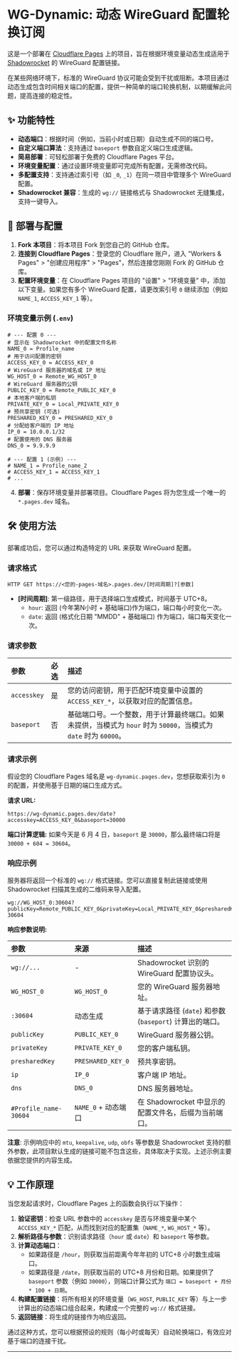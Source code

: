 # WG-Dynamic: 动态 WireGuard 配置轮换订阅

这是一个部署在 [Cloudflare Pages](https://pages.cloudflare.com/) 上的项目，旨在根据环境变量动态生成适用于 [Shadowrocket](https://www.google.com/search?q=https://shadowrocket.app/) 的 WireGuard 配置链接。

在某些网络环境下，标准的 WireGuard 协议可能会受到干扰或阻断。本项目通过动态生成包含时间相关端口的配置，提供一种简单的端口轮换机制，以期缓解此问题，提高连接的稳定性。

## ✨ 功能特性

  - **动态端口**：根据时间（例如，当前小时或日期）自动生成不同的端口号。
  - **自定义端口算法**：支持通过 `baseport` 参数自定义端口生成逻辑。
  - **简易部署**：可轻松部署于免费的 Cloudflare Pages 平台。
  - **环境变量配置**：通过设置环境变量即可完成所有配置，无需修改代码。
  - **多配置支持**：支持通过索引号（如 `_0`, `_1`）在同一项目中管理多个 WireGuard 配置。
  - **Shadowrocket 兼容**：生成的 `wg://` 链接格式与 Shadowrocket 无缝集成，支持一键导入。

## 🚀 部署与配置

1.  **Fork 本项目**：将本项目 Fork 到您自己的 GitHub 仓库。
2.  **连接到 Cloudflare Pages**：登录您的 Cloudflare 账户，进入 "Workers & Pages" \> "创建应用程序" \> "Pages"，然后连接您刚刚 Fork 的 GitHub 仓库。
3.  **配置环境变量**：在 Cloudflare Pages 项目的 "设置" \> "环境变量" 中，添加以下变量。如果您有多个 WireGuard 配置，请更改索引号 `0` 继续添加（例如 `NAME_1`, `ACCESS_KEY_1` 等）。

### 环境变量示例 (`.env`)

```env
# --- 配置 0 ---
# 显示在 Shadowrocket 中的配置文件名称
NAME_0 = Profile_name
# 用于访问配置的密钥
ACCESS_KEY_0 = ACCESS_KEY_0
# WireGuard 服务器的域名或 IP 地址
WG_HOST_0 = Remote_WG_HOST_0
# WireGuard 服务器的公钥
PUBLIC_KEY_0 = Remote_PUBLIC_KEY_0
# 本地客户端的私钥
PRIVATE_KEY_0 = Local_PRIVATE_KEY_0
# 预共享密钥 (可选)
PRESHARED_KEY_0 = PRESHARED_KEY_0
# 分配给客户端的 IP 地址
IP_0 = 10.0.0.1/32
# 配置使用的 DNS 服务器
DNS_0 = 9.9.9.9

# --- 配置 1 (示例) ---
# NAME_1 = Profile_name_2
# ACCESS_KEY_1 = ACCESS_KEY_1
# ...
```

4.  **部署**：保存环境变量并部署项目。Cloudflare Pages 将为您生成一个唯一的 `*.pages.dev` 域名。

## 🛠️ 使用方法

部署成功后，您可以通过构造特定的 URL 来获取 WireGuard 配置。

### 请求格式

```
HTTP GET https://<您的-pages-域名>.pages.dev/[时间周期]?[参数]
```

  - **[时间周期]**: 第一级路径，用于选择端口生成模式，时间基于 UTC+8。
      - `hour`: 返回 (今年第N小时 + 基础端口)作为端口，端口每小时变化一次。
      - `date`: 返回 (格式化日期 "MMDD" + 基础端口) 作为端口，端口每天变化一次。

### 请求参数

| 参数 | 必选 | 描述 |
| :--- | :--- | :--- |
| `accesskey` | 是 | 您的访问密钥，用于匹配环境变量中设置的 `ACCESS_KEY_*`，以获取对应的配置信息。 |
| `baseport` | 否 | 基础端口号。一个整数，用于计算最终端口。如果未提供，当模式为 `hour` 时为 `50000`，当模式为 `date` 时为 `60000`。 |

### 请求示例

假设您的 Cloudflare Pages 域名是 `wg-dynamic.pages.dev`，您想获取索引为 `0` 的配置，并使用基于日期的端口生成方式。

**请求 URL:**

```
https://wg-dynamic.pages.dev/date?accesskey=ACCESS_KEY_0&baseport=30000
```

**端口计算逻辑:**
如果今天是 6 月 4 日，`baseport` 是 `30000`，那么最终端口将是 `30000 + 604 = 30604`。

### 响应示例

服务器将返回一个标准的 `wg://` 格式链接。您可以直接复制此链接或使用 Shadowrocket 扫描其生成的二维码来导入配置。

```
wg://WG_HOST_0:30604?publicKey=Remote_PUBLIC_KEY_0&privateKey=Local_PRIVATE_KEY_0&presharedKey=PRESHARED_KEY_0&ip=10.0.0.1/32&dns=9.9.9.9#Profile_name-30604
```

**响应参数说明:**

| 参数 | 来源 | 描述 |
| :--- | :--- | :--- |
| `wg://...` | - | Shadowrocket 识别的 WireGuard 配置协议头。 |
| `WG_HOST_0` | `WG_HOST_0` | 您的 WireGuard 服务器地址。 |
| `:30604` | 动态生成 | 基于请求路径 (`date`) 和参数 (`baseport`) 计算出的端口。 |
| `publicKey` | `PUBLIC_KEY_0` | WireGuard 服务器公钥。 |
| `privateKey` | `PRIVATE_KEY_0` | 您的客户端私钥。 |
| `presharedKey`| `PRESHARED_KEY_0`| 预共享密钥。 |
| `ip` | `IP_0` | 客户端 IP 地址。 |
| `dns` | `DNS_0` | DNS 服务器地址。 |
| `#Profile_name-30604` | `NAME_0` + 动态端口 | 在 Shadowrocket 中显示的配置文件名，后缀为当前端口。 |

**注意**: 示例响应中的 `mtu`, `keepalive`, `udp`, `obfs` 等参数是 Shadowrocket 支持的额外参数，此项目默认生成的链接可能不包含这些，具体取决于实现。上述示例主要依据您提供的内容生成。

## 💡 工作原理

当您发起请求时，Cloudflare Pages 上的函数会执行以下操作：

1.  **验证密钥**：检查 URL 参数中的 `accesskey` 是否与环境变量中某个 `ACCESS_KEY_*` 匹配，从而找到对应的配置集（`NAME_*`, `WG_HOST_*` 等）。
2.  **解析路径与参数**：识别请求路径（`hour` 或 `date`）和 `baseport` 等参数。
3.  **计算动态端口**：
      - 如果路径是 `/hour`，则获取当前距离今年年初的 UTC+8 小时数生成端口。
      - 如果路径是 `/date`，则获取当前的 UTC+8 月份和日期。如果提供了 `baseport` 参数（例如 `30000`），则端口计算公式为 `端口 = baseport + 月份 * 100 + 日期`。
4.  **构建配置链接**：将所有相关的环境变量（`WG_HOST`, `PUBLIC_KEY` 等）与上一步计算出的动态端口组合起来，构建成一个完整的 `wg://` 格式链接。
5.  **返回链接**：将生成的链接作为响应返回。

通过这种方式，您可以根据预设的规则（每小时或每天）自动轮换端口，有效应对基于端口的连接干扰。

-----
